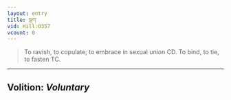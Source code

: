 ```yaml
---
layout: entry
title: སྒག་
vid: Hill:0357
vcount: 0
---
```

> To ravish, to copulate; to embrace in sexual union CD\. To bind, to tie, to fasten TC\.

---
Volition: _Voluntary_
---

